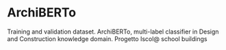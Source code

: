 # ArchiBERTo
Training and validation dataset. ArchiBERTo, multi-label classifier in Design and Construction knowledge domain.
Progetto Iscol@ school buildings
